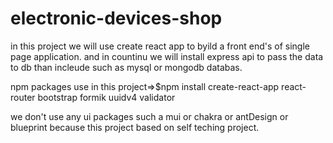 # electronic-devices-shop
in this project we will use create react app to byild a front end's of single page application.
and in countinu we will install express api to pass the data to db than incleude such as mysql or mongodb databas.


npm packages use in this project=>$npm install create-react-app react-router bootstrap formik uuidv4 validator 


we don't use any ui packages such a mui or chakra or antDesign or blueprint because this project based on self teching project.


